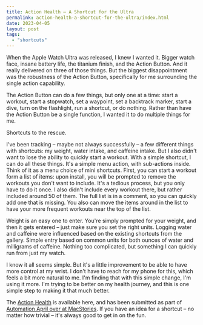 ```yaml
---
title: Action Health – A Shortcut for the Ultra
permalink: action-health-a-shortcut-for-the-ultra/index.html
date: 2023-04-05
layout: post
tags: 
  - "shortcuts"
---
```


When the Apple Watch Ultra was released, I knew I wanted it. Bigger watch face, insane battery life, the titanium finish, and the Action Button. And it really delivered on three of those things. But the biggest disappointment was the robustness of the Action Button, specifically for me surrounding the single action capability.

The Action Button can do a few things, but only one at a time: start a workout, start a stopwatch, set a waypoint, set a backtrack marker, start a dive, turn on the flashlight, run a shortcut, or do nothing. Rather than have the Action Button be a single function, I wanted it to do multiple things for me.

Shortcuts to the rescue.

I've been tracking – maybe not always successfully – a few different things with shortcuts: my weight, water intake, and caffeine intake. But I also didn't want to lose the ability to quickly start a workout. With a simple shortcut, I can do all these things. It's a simple menu action, with sub-actions inside. Think of it as a menu choice of mini shortcuts. First, you can start a workout form a list of items: upon install, you will be prompted to remove the workouts you don't want to include. It's a tedious process, but you only have to do it once. I also didn't include every workout there, but rather included around 50 of them. The full list is in a comment, so you can quickly add one that is missing. You also can move the items around in the list to have your more frequent workouts near the top of the list.

Weight is an easy one to enter. You're simply prompted for your weight, and then it gets entered – just make sure you set the right units. Logging water and caffeine were influenced based on the existing shortcuts from the gallery. Simple entry based on common units for both ounces of water and milligrams of caffeine. Nothing too complicated, but something I can quickly run from just my watch. 

I know it all seems simple. But it's a little improvement to be able to have more control at my wrist. I don't have to reach for my phone for this, which feels a bit more natural to me. I'm finding that with this simple change, I'm using it more. I'm trying to be better on my health journey, and this is one simple step to making it that much better.

The [Action Health](https://www.icloud.com/shortcuts/fdceab8ef7674f92b84f271f42ff07db) is available here, and has been submitted as part of [Automation April over at MacStories](https://www.macstories.net/stories/enter-your-shortcuts-in-the-2023-automation-april-shortcuts-contest/). If you have an idea for a shortcut – no matter how trivial – it's always good to get in on the fun.
